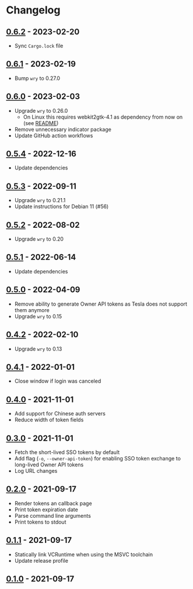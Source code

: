 # Changelog

## [0.6.2] - 2023-02-20

- Sync `Cargo.lock` file

## [0.6.1] - 2023-02-19

- Bump `wry` to 0.27.0

## [0.6.0] - 2023-02-03

- Upgrade `wry` to 0.26.0
  - On Linux this requires webkit2gtk-4.1 as dependency from now on (see [README](https://github.com/adriankumpf/tesla_auth#platform-specific-dependencies))
- Remove unnecessary indicator package
- Update GitHub action workflows

## [0.5.4] - 2022-12-16

- Update dependencies

## [0.5.3] - 2022-09-11

- Upgrade `wry` to 0.21.1
- Update instructions for Debian 11 (#56)

## [0.5.2] - 2022-08-02

- Upgrade `wry` to 0.20

## [0.5.1] - 2022-06-14

- Update dependencies

## [0.5.0] - 2022-04-09

- Remove ability to generate Owner API tokens as Tesla does not support them anymore
- Upgrade `wry` to 0.15

## [0.4.2] - 2022-02-10

- Upgrade `wry` to 0.13

## [0.4.1] - 2022-01-01

- Close window if login was canceled

## [0.4.0] - 2021-11-01

- Add support for Chinese auth servers
- Reduce width of token fields

## [0.3.0] - 2021-11-01

- Fetch the short-lived SSO tokens by default
- Add flag (`-o`, `--owner-api-token`) for enabling SSO token exchange to long-lived Owner API tokens
- Log URL changes

## [0.2.0] - 2021-09-17

- Render tokens an callback page
- Print token expiration date
- Parse command line arguments
- Print tokens to stdout

## [0.1.1] - 2021-09-17

- Statically link VCRuntime when using the MSVC toolchain
- Update release profile

## [0.1.0] - 2021-09-17

[0.6.2]: https://github.com/adriankumpf/tesla_auth/compare/v0.6.1...v0.6.2
[0.6.1]: https://github.com/adriankumpf/tesla_auth/compare/v0.6.0...v0.6.1
[0.6.0]: https://github.com/adriankumpf/tesla_auth/compare/v0.5.4...v0.5.0
[0.5.4]: https://github.com/adriankumpf/tesla_auth/compare/v0.5.3...v0.5.4
[0.5.3]: https://github.com/adriankumpf/tesla_auth/compare/v0.5.2...v0.5.3
[0.5.2]: https://github.com/adriankumpf/tesla_auth/compare/v0.5.1...v0.5.2
[0.5.1]: https://github.com/adriankumpf/tesla_auth/compare/v0.5.0...v0.5.1
[0.5.0]: https://github.com/adriankumpf/tesla_auth/compare/v0.4.2...v0.5.0
[0.4.2]: https://github.com/adriankumpf/tesla_auth/compare/v0.4.1...v0.4.2
[0.4.1]: https://github.com/adriankumpf/tesla_auth/compare/v0.4.0...v0.4.1
[0.4.0]: https://github.com/adriankumpf/tesla_auth/compare/v0.3.0...v0.4.0
[0.3.0]: https://github.com/adriankumpf/tesla_auth/compare/v0.2.0...v0.3.0
[0.2.0]: https://github.com/adriankumpf/tesla_auth/compare/v0.1.1...v0.2.0
[0.1.1]: https://github.com/adriankumpf/tesla_auth/compare/v0.1.0...v0.1.1
[0.1.0]: https://github.com/adriankumpf/tesla_auth/compare/bd52d8b...v0.1.0
